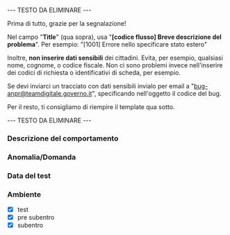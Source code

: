 --- TESTO DA ELIMINARE ---

Prima di tutto, grazie per la segnalazione!

Nel campo "**Title**" (qua sopra), usa "**[codice flusso] Breve descrizione del problema**".  Per esempio: "[1001] Errore nello specificare stato estero"

Inoltre, **non inserire dati sensibili** dei cittadini. Evita, per esempio, qualsiasi nome, cognome, o codice fiscale. Non ci sono problemi invece nell'inserire dei codici di richiesta o identificativi di scheda, per esempio.

Se devi inviarci un tracciato con dati sensibili invialo per email a "bug-anpr@teamdigitale.governo.it", specificando nell'oggetto il codice del bug.

Per il resto, ti consigliamo di riempire il template qua sotto.

--- TESTO DA ELIMINARE ---

### Descrizione del comportamento


### Anomalia/Domanda


### Data del test

### Ambiente
- [x] test
- [x] pre subentro
- [x] subentro
